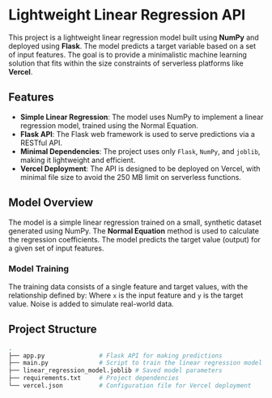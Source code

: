 # Lightweight Linear Regression API

This project is a lightweight linear regression model built using **NumPy** and deployed using **Flask**. The model predicts a target variable based on a set of input features. The goal is to provide a minimalistic machine learning solution that fits within the size constraints of serverless platforms like **Vercel**.

## Features

- **Simple Linear Regression**: The model uses NumPy to implement a linear regression model, trained using the Normal Equation.
- **Flask API**: The Flask web framework is used to serve predictions via a RESTful API.
- **Minimal Dependencies**: The project uses only `Flask`, `NumPy`, and `joblib`, making it lightweight and efficient.
- **Vercel Deployment**: The API is designed to be deployed on Vercel, with minimal file size to avoid the 250 MB limit on serverless functions.

## Model Overview

The model is a simple linear regression trained on a small, synthetic dataset generated using NumPy. The **Normal Equation** method is used to calculate the regression coefficients. The model predicts the target value (output) for a given set of input features.

### Model Training

The training data consists of a single feature and target values, with the relationship defined by:
Where `x` is the input feature and `y` is the target value. Noise is added to simulate real-world data.

## Project Structure

```bash
.
├── app.py               # Flask API for making predictions
├── main.py              # Script to train the linear regression model
├── linear_regression_model.joblib # Saved model parameters
├── requirements.txt     # Project dependencies
└── vercel.json          # Configuration file for Vercel deployment


